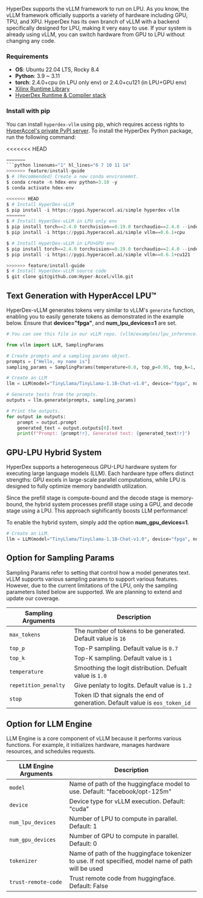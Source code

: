 <!---
Copyright 2024 The HyperAccel Inc. All rights reserved.
-->

HyperDex supports the vLLM framework to run on LPU. As you know, the vLLM framework officially supports a variety of hardware including GPU, TPU, and XPU. HyperDex has its own branch of vLLM with a backend specifically designed for LPU, making it very easy to use. If your system is already using vLLM, you can switch hardware from GPU to LPU without changing any code.


### Requirements

* **OS**: Ubuntu 22.04 LTS, Rocky 8.4
* **Python**: 3.9 ~ 3.11
* **torch**: 2.4.0+cpu (in LPU only env) or 2.4.0+cu121 (in LPU+GPU env)
* [Xilinx Runtime Library](./install_guide.md)
* [HyperDex Runtime & Compiler stack](./install_guide.md)

### Install with pip
You can install `hyperdex-vllm` using pip, which requires access rights to [HyperAccel's private PyPI server](https://pypi.hyperaccel.ai). To install the HyperDex Python package, run the following command:

<<<<<<< HEAD
```python linenums="1" hl_lines="6 8"
=======
```python linenums="1" hl_lines="6 7 10 11 14"
>>>>>>> feature/install-guide
$ # (Recommended) Create a new conda environemnt.
$ conda create -n hdex-env python=3.10 -y
$ conda activate hdex-env

<<<<<<< HEAD
$ # Install HyperDex-vLLM
$ pip install -i https://pypi.hyperaccel.ai/simple hyperdex-vllm
=======
$ # Install HyperDex-vLLM in LPU only env
$ pip install torch==2.4.0 torchvision==0.19.0 torchaudio==2.4.0 --index-url https://download.pytorch.org/whl/cpu
$ pip install -i https://pypi.hyperaccel.ai/simple vllm==0.6.1+cpu

$ # Install HyperDex-vLLM in LPU+GPU env
$ pip install torch==2.4.0 torchvision==0.19.0 torchaudio==2.4.0 --index-url https://download.pytorch.org/whl/cu121
$ pip install -i https://pypi.hyperaccel.ai/simple vllm==0.6.1+cu121

>>>>>>> feature/install-guide
$ # Install HyperDex-vLLM source code
$ git clone git@github.com:Hyper-Accel/vllm.git
```

## Text Generation with HyperAccel LPU™

HyperDex-vLLM generates tokens very similar to vLLM's `generate` function, enabling you to easily generate tokens as demonstrated in the example below. Ensure that **device="fpga"**, and **num_lpu_devices=1** are set.

```python linenums="1"
# You can see this file in our vLLM repo. (vllm/examples/lpu_inference.py)

from vllm import LLM, SamplingParams

# Create prompts and a sampling params object.
prompts = ["Hello, my name is"]
sampling_params = SamplingParams(temperature=0.8, top_p=0.95, top_k=1, min_tokens=30, max_tokens=30)

# Create an LLM
llm = LLM(model="TinyLlama/TinyLlama-1.1B-Chat-v1.0", device="fpga", num_lpu_devices=1)

# Generate texts from the prompts. 
outputs = llm.generate(prompts, sampling_params)

# Print the outputs.
for output in outputs:
    prompt = output.prompt
    generated_text = output.outputs[0].text
    print(f"Prompt: {prompt!r}, Generated text: {generated_text!r}")
```

## GPU-LPU Hybrid System

HyperDex supports a heterogeneous GPU-LPU hardware system for executing large language models (LLM). Each hardware type offers distinct strengths: GPU excels in large-scale parallel computations, while LPU is designed to fully optimize memory bandwidth utilization. 

Since the prefill stage is compute-bound and the decode stage is memory-bound, the hybrid system processes prefill stage using a GPU, and decode stage using a LPU. This approach sighificantly boosts LLM performance!

To enable the hybrid system, simply add the option **num_gpu_devices=1**.

```python linenums="1"
# Create an LLM.
llm = LLM(model="TinyLlama/TinyLlama-1.1B-Chat-v1.0", device="fpga", num_lpu_devices=1, **num_gpu_devices=1**)
```


## Option for Sampling Params

Sampling Params refer to setting that control how a model generates text. vLLM supports various sampling params to support various features. However, due to the current limitations of the LPU, only the sampling parameters listed below are supported. We are planning to extend and update our coverage.

| Sampling Arguments    | Description                                                                   |
|-----------------------|-------------------------------------------------------------------------------|
| `max_tokens`          | The number of tokens to be generated. Default value is `16`                   |
| `top_p`               | Top-P sampling. Default value is `0.7`                                        |
| `top_k`               | Top-K sampling. Default value is `1`                                          |
| `temperature`         | Smoothing the logit distribution. Defualt value is `1.0`                      |
| `repetition_penalty`  | Give penlaty to logits. Default value is `1.2`                                |
| `stop     `           | Token ID that signals the end of generation. Default value is `eos_token_id`  |

## Option for LLM Engine

LLM Engine is a core component of vLLM because it performs various functions. For example, it initializes hardware, manages hardware resources, and schedules requests.


| LLM Engine Arguments    | Description                                                                 |
|-----------------------|-------------------------------------------------------------------------------|
| `model`               | Name of path of the huggingface model to use. Default: "facebook/opt-125m"    |
| `device`              | Device type for vLLM execution. Default: "cuda"                               |
| `num_lpu_devices`     | Number of LPU to compute in parallel. Default: 1                              |
| `num_gpu_devices`     | Number of GPU to compute in parallel. Default: 0                              |
| `tokenizer`           | Name of path of the huggingface tokenizer to use. If not specified, model name of path will be used   |
| `trust-remote-code`   | Trust remote code from huggingface. Default: False                            |


